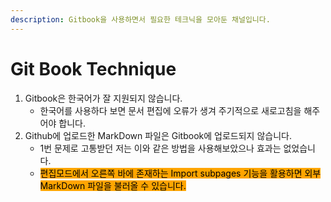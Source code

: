 ```yaml
---
description: Gitbook을 사용하면서 필요한 테크닉을 모아둔 채널입니다.
---
```


# Git Book Technique

1. Gitbook은 한국어가 잘 지원되지 않습니다.&#x20;
   * 한국어를 사용하다 보면 문서 편집에 오류가 생겨 주기적으로 새로고침을 해주어야 합니다.  &#x20;
2. Github에 업로드한 MarkDown 파일은 Gitbook에 업로드되지 않습니다.   &#x20;
   * 1번 문제로 고통받던 저는 이와 같은 방법을 사용해보았으나 효과는 없었습니다.        &#x20;
   * <mark style="background-color:orange;">편집모드에서 오른쪽 바에 존재하는 Import subpages 기능을 활용하면 외부 MarkDown 파일을 불러올 수 있습니다.</mark>
